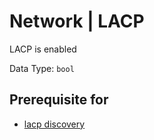 # Network | LACP

LACP is enabled

Data Type: `bool`

## Prerequisite for

- [lacp discovery](../../../admin/discovery/box/lacp.md)
